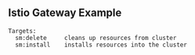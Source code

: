 ## Istio Gateway Example

```
Targets:
  sm:delete     cleans up resources from cluster
  sm:install    installs resources into the cluster
```
